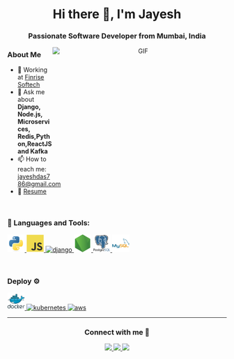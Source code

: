 <!-- Header Section -->
<h1 align="center">Hi there 👋, I'm Jayesh</h1>
<h3 align="center">Passionate Software Developer from Mumbai, India</h3>

<!-- Introduction Section -->
<p align="center">
  <img align="right" height="300" width="400" alt="GIF" src="https://media.giphy.com/media/qgQUggAC3Pfv687qPC/giphy.gif">
</p>


### About Me

- 🔭 Working at [Finrise Softech](https://www.linkedin.com/company/fin-rise-softech-pvt-ltd/mycompany/verification/)
- 💬 Ask me about **Django, Node.js, Microservices, Redis,Python,ReactJS and Kafka**
- 📫 How to reach me: [jayeshdas786@gmail.com](mailto:jayeshdas786@gmail.com)
- 📄 [Resume](https://github.com/jayeshdas/jayeshdas/blob/main/Jayesh-Das-Resume-2024.pdf)

<br/>

<!-- Skills Section -->
### 🔨 Languages and Tools:

<p align="left"> 
  <a href="https://www.python.org" target="_blank" rel="noreferrer"> 
    <img src="https://raw.githubusercontent.com/devicons/devicon/master/icons/python/python-original.svg" alt="python" width="40" height="40"/> 
  </a> 
  <a href="https://javascript.com/" target="_blank" rel="noreferrer"> 
    <img src="https://raw.githubusercontent.com/devicons/devicon/master/icons/javascript/javascript-original.svg" alt="javascript" width="40" height="40"/> 
  </a> 
  <a href="https://www.djangoproject.com/" target="_blank" rel="noreferrer"> 
    <img src="https://cdn.worldvectorlogo.com/logos/django.svg" alt="django" width="40" height="40"/> 
  </a> 
  <a href="https://www.nodejs.com" target="_blank" rel="noreferrer"> 
    <img src="https://raw.githubusercontent.com/devicons/devicon/master/icons/nodejs/nodejs-original.svg" alt="nodejs" width="40" height="40"/> 
  </a>
  <a href="https://www.postgresql.org" target="_blank" rel="noreferrer"> 
    <img src="https://raw.githubusercontent.com/devicons/devicon/master/icons/postgresql/postgresql-original-wordmark.svg" alt="postgresql" width="40" height="40"/> 
  </a> 
  <a href="https://www.mysql.com/" target="_blank" rel="noreferrer"> 
    <img src="https://raw.githubusercontent.com/devicons/devicon/master/icons/mysql/mysql-original-wordmark.svg" alt="mysql" width="40" height="40"/>
  </a> 
</p>

<br/>

<!-- Deployment Section -->
### Deploy ⚙

<p align="left">
  <a href="https://www.docker.com/" target="_blank" rel="noreferrer"> 
    <img src="https://raw.githubusercontent.com/devicons/devicon/master/icons/docker/docker-original-wordmark.svg" alt="docker" width="40" height="40"/> 
  </a> 
  <a href="https://www.nginx.com/" target="_blank" rel="noreferrer"> 
    <img src="https://www.vectorlogo.zone/logos/nginx/nginx-icon.svg" alt="kubernetes" width="40" height="40"/> 
  </a> 
  <a href="https://aws.amazon.com" target="_blank" rel="noreferrer"> 
    <img src="https://www.vectorlogo.zone/logos/amazon_aws/amazon_aws-icon.svg" alt="aws" width="40" height="40"/> 
  </a>  
</p>

---
<!--


<details open="">
<summary>
 📔 GitHub Stats:
</summary>
<br>
<p align="center">
  <a href="https://github.com/jayeshdas">
    <img align="center"  height="175px" src="https://github-readme-stats.vercel.app/api?username=jayeshdas&show_icons=true&hide_border=true&title_color=94b4a4&amp&icon_color=FFFFFF&amp&text_color=FFFFFF&amp&bg_color=000000&count_private=true&include_all_commits=true"/>
  </a>
  <a href="https://github.com/jayeshdas">
    <img align="center" height="175px"  src="https://github-readme-stats.vercel.app/api/top-langs/?username=jayeshdas&text_color=FFFFFF&bg_color=000000&title_color=94b4a4&langs_count=15&layout=compact&hide_border=true" />
  </a>
</p>
  <p align="center"><img align="center" src="https://github-readme-streak-stats.herokuapp.com/?user=jayeshdas&text_color=FFFFFF&bg_color=000000&title_color=94b4a4&langs_count=15&layout=compact&hide_border=true" alt="jayeshdas" /></p>
</details>
-->

<!-- Connect with Me Section -->
<h3 align="center">Connect with me 🤝</h3>

<p align="center">
  <a target="_blank" href="https://www.linkedin.com/in/jayesh-das/">
    <img src="https://img.icons8.com/doodle/40/000000/linkedin--v2.png">
  </a>
  <a target="_blank" href="https://github.com/jayeshdas">
    <img src="https://img.icons8.com/doodle/40/000000/github--v1.png">
  </a>
  <a target="_blank" href="https://instagram.com/jayesh_das_">
    <img src="https://img.icons8.com/doodle/40/000000/instagram-new--v2.png">
  </a>
</p>
